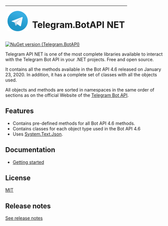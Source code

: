 | <img src="./docs/icon.png" alt="Logo" width="64"/> | <h1>Telegram.BotAPI NET</h1> |
|--------|--------|

[![NuGet version (Telegram.BotAPI)](https://img.shields.io/nuget/v/Telegram.BotAPI.svg?style=flat-square)](https://www.nuget.org/packages/Telegram.BotAPI/)

  Telegram API NET is one of the most complete libraries available to interact with the Telegram Bot API in your .NET projects. Free and open source.

 It contains all the methods available in the Bot API 4.6 released on January 23, 2020. In addition, it has a complete set of classes with all the objects used.

 All objects and methods are sorted in namespaces in the same order of sections as on the official Website of the [Telegram Bot API](https://core.telegram.org/bots/api).

 ## Features
* Contains pre-defined methods for all Bot API 4.6 methods.
* Contains classes for each object type used in the Bot API 4.6
* Uses [System.Text.Json](https://www.nuget.org/packages/System.Text.Json/).

## Documentation
-  [Getting started](docs/readme.md)

## License
[MIT](LICENSE)

## Release notes
[See release notes](https://github.com/Eptagone/Telegram.BotAPI/releases)
